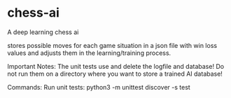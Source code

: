 # chess-ai

A deep learning chess ai

stores possible moves for each game situation in a json file with win loss values and adjusts them in the learning/training process.

Important Notes:
The unit tests use and delete the logfile and database!
Do not run them on a directory where you want to store a trained AI database!

Commands:
Run unit tests: python3 -m unittest discover -s test
